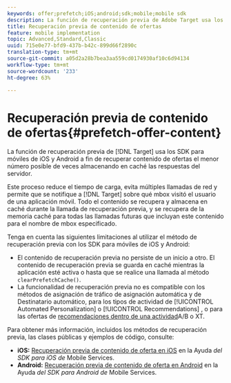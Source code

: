 ```yaml
---
keywords: offer;prefetch;iOS;android;sdk;mobile;mobile sdk
description: La función de recuperación previa de Adobe Target usa los SDK para móviles de iOS y Android a fin de recuperar contenido de ofertas el menor número posible de veces almacenando en caché las respuestas del servidor.
title: Recuperación previa de contenido de ofertas
feature: mobile implementation
topic: Advanced,Standard,Classic
uuid: 715e0e77-bfd9-437b-b42c-899d66f2890c
translation-type: tm+mt
source-git-commit: a05d2a28b7bea3aa559cd0174930af10c6d94134
workflow-type: tm+mt
source-wordcount: '233'
ht-degree: 63%

---
```



# Recuperación previa de contenido de ofertas{#prefetch-offer-content}

La función de recuperación previa de [!DNL Target] usa los SDK para móviles de iOS y Android a fin de recuperar contenido de ofertas el menor número posible de veces almacenando en caché las respuestas del servidor.

Este proceso reduce el tiempo de carga, evita múltiples llamadas de red y permite que se notifique a [!DNL Target] sobre qué mbox visitó el usuario de una aplicación móvil. Todo el contenido se recupera y almacena en caché durante la llamada de recuperación previa, y se recupera de la memoria caché para todas las llamadas futuras que incluyan este contenido para el nombre de mbox especificado.

Tenga en cuenta las siguientes limitaciones al utilizar el método de recuperación previa con los SDK para móviles de iOS y Android:

* El contenido de recuperación previa no persiste de un inicio a otro. El contenido de recuperación previa se guarda en caché mientras la aplicación esté activa o hasta que se realice una llamada al método `clearPrefetchCache()`.
* La funcionalidad de recuperación previa no es compatible con los métodos de asignación de tráfico de asignación  automática y de Destinatario  automático, para los tipos de actividad de [!UICONTROL Automated Personalization] o [!UICONTROL Recommendations] , o para las ofertas de [recomendaciones dentro de una actividad](/help/c-recommendations/recommendations-as-an-offer.md)A/B o XT.

Para obtener más información, incluidos los métodos de recuperación previa, las clases públicas y ejemplos de código, consulte:

* **iOS:**  [Recuperación previa de contenido de oferta en iOS](https://experienceleague.adobe.com/docs/mobile-services/ios/target-ios/c-mob-target-prefetch-ios.html) en la Ayuda *del SDK para iOS de* Mobile Services.
* **Android:**  [Recuperación previa de contenido de oferta en Android](https://experienceleague.adobe.com/docs/mobile-services/android/target-android/c-mob-target-prefetch-android.html) en la Ayuda *del SDK para Android de* Mobile Services.
